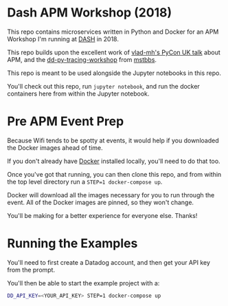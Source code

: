 # Dash APM Workshop (2018)

This repo contains microservices written in Python and Docker for an APM Workshop I'm running at [DASH](https://www.dashcon.io/) in 2018. 

This repo builds upon the excellent work of [vlad-mh's PyCon UK talk](https://github.com/vlad-mh/pyconuk-2017) about APM, and the [dd-py-tracing-workshop](https://github.com/DataDog/dd-py-tracing-workshop) from [mstbbs](https://github.com/mstbbs).

This repo is meant to be used alongside the Jupyter notebooks in this repo. 

You'll check out this repo, run `jupyter notebook`, and run the docker containers here from within the Jupyter notebook.

# Pre APM Event Prep

Because Wifi tends to be spotty at events, it would help if you downloaded the Docker images ahead of time.

If you don't already have [Docker](https://www.docker.com/) installed locally, you'll need to do that too. 

Once you've got that running, you can then clone this repo, and from within the top level directory run a `STEP=1 docker-compose up`. 

Docker will download all the images necessary for you to run through the event. All of the Docker images are pinned, so they won't change.

You'll be making for a better experience for everyone else. Thanks!
# Running the Examples

You'll need to first create a Datadog account, and then get your API key from the prompt. 

You'll then be able to start the example project with a:

```bash
DD_API_KEY=<YOUR_API_KEY> STEP=1 docker-compose up
```

